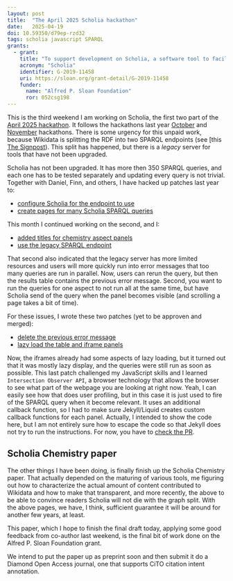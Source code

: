 ```yaml
---
layout: post
title:  "The April 2025 Scholia hackathon"
date:   2025-04-19
doi: 10.59350/d79ep-rzd32
tags: scholia javascript SPARQL
grants:
  - grant:
    title: "To support development on Scholia, a software tool to facilitate the exploration and curation of the research literature"
    acronym: "Scholia"
    identifier: G-2019-11458
    uri: https://sloan.org/grant-detail/G-2019-11458
    funder:
      name: "Alfred P. Sloan Foundation"
      ror: 052csg198
---
```


This is the third weekend I am working on Scholia, the first two part of the [April 2025 hackathon](https://www.wikidata.org/wiki/Wikidata:Scholia/Events/Hackathon_April_2025#Participants). It follows the hackathons
last year [October](https://www.wikidata.org/wiki/Wikidata:Scholia/Events/Hackathon_October_2024) and
[November](https://chem-bla-ics.linkedchemistry.info/2024/11/17/sparql-examples.html) hackathons.
There is some urgency for this unpaid work, because Wikidata is splitting the RDF into two
SPARQL endpoints (see [this [The Signpost](https://en.wikipedia.org/wiki/Wikipedia:Wikipedia_Signpost/2024-05-16/Op-Ed)).
This split has happened, but there is a *legacy* server for tools that have not been upgraded.

Scholia has not been upgraded. It has more then 350 SPARQL queries, and each one has to be tested
separately and updating every query is not trivial. Together with Daniel, Finn, and others, I have
hacked up patches last year to:

* [configure Scholia for the endpoint to use](https://chem-bla-ics.linkedchemistry.info/2024/08/23/scholia.html)
* [create pages for many Scholia SPARQL queries](https://chem-bla-ics.linkedchemistry.info/2024/11/17/sparql-examples.html)

This month I continued working on the second, and I:

* [added titles for chemistry aspect panels](https://github.com/WDscholia/scholia/pull/2597)
* [use the legacy SPARQL endpoint](https://github.com/WDscholia/scholia/pull/2589)

That second also indicated that the legacy server has more limited resources and users will more
quickly run into error messages that too many queries are run in parallel. Now, users can rerun
the query, but then the results table contains the previous error message. Second, you want to run
the queries for one aspect to not run all at the same time, but have Scholia send of the
query when the panel becomes visible (and scrolling a page takes a bit of time).

For these issues, I wrote these two patches (yet to be approven and merged):

* [delete the previous error message](https://github.com/WDscholia/scholia/pull/2608)
* [lazy load the table and iframe panels](https://github.com/WDscholia/scholia/pull/2611)

Now, the iframes already had some aspects of lazy loading, but it turned out that it was mostly
lazy display, and the queries were still run as soon as possible. This last patch challenged my
JavaScript skills and I learned `Intersection Observer API`, a browser technology that allows
the browser to see what part of the webpage you are looking at right now. Yeah, I can easily
see how that does user profiling, but in this case it is just used to fire of the SPARQL
query when it become relevant. It uses an additional callback function, so I had to
make sure Jekyll/Liquid creates custom callback functions for each panel.
Actually, I intended to show the code here, but I am not entirely sure how to escape
the code so that Jekyll does not try to run the instructions. For now, you have to
[check the PR](https://github.com/WDscholia/scholia/pull/2611/files).

## Scholia Chemistry paper

The other things I have been doing, is finally finish up the Scholia Chemistry paper.
That actually depended on the maturing of various tools, me figuring out how to characterize
the actual amount of content contributed to Wikidata and how to make that transparent,
and more recently, the above to be able to convince readers Scholia will not die with
the graph split. With the above pages, we have, I think, sufficient guarantee it will
be around for another few years, at least.

This paper, which I hope to finish the final draft today, applying
some good feedback from co-author last weekend, is the final bit of work done on
the Alfred P. Sloan Foundation grant.

We intend to put the paper up as preprint soon and then submit it do a Diamond Open Access
journal, one that supports CiTO citation intent annotation.
